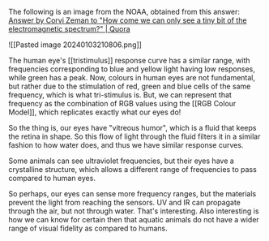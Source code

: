 The following is an image from the NOAA, obtained from this answer: [Answer by Corvi Zeman to "How come we can only see a tiny bit of the electromagnetic spectrum?" | Quora](https://www.quora.com/How-come-we-can-only-see-a-tiny-bit-of-the-electromagnetic-spectrum/answer/Corvi-Zeman)


![[Pasted image 20240103210806.png]]

The human eye's [[tristimulus]] response curve has a similar range, with frequencies corresponding to blue and yellow light having low responses, while green has a peak. Now, colours in human eyes are not fundamental, but rather due to the stimulation of red, green and blue cells of the same frequency, which is what tri-stimulus is. But, we can represent that frequency as the combination of RGB values using the [[RGB Colour Model]], which replicates exactly what our eyes do!

So the thing is, our eyes have "vitreous humor", which is a fluid that keeps the retina in shape. So this flow of light through the fluid filters it in a similar fashion to how water does, and thus we have similar response curves.

Some animals can see ultraviolet frequencies, but their eyes have a crystalline structure, which allows a different range of frequencies to pass compared to human eyes.

So perhaps, our eyes can sense more frequency ranges, but the materials prevent the light from reaching the sensors. UV and IR can propagate through the air, but not through water. That's interesting. Also interesting is how we can know for certain then that aquatic animals do not have a wider range of visual fidelity as compared to humans.